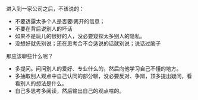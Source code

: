 进入到一家公司之后，不该说的：

- 不要透露太多个人是否要i离开的信息；
- 不要在背后说别人的坏话
- 如果不是玩儿的很好的人，没必要窥探太多别人的隐私。
- 没想好就先别说；还在思考合不合适说的话就别说；说话过脑子



那应该聊些什么呢？

- 多提问。问问别人的爱好、专业什么的，然后向他学习自己不懂的地方。
- 多抽取别人观点中自己认同的部分聊，没必要反对、争辩，顶多提出疑问，看看别人的想法是什么。
- 自己多思考多阅读，然后输出自己的观点啥的。